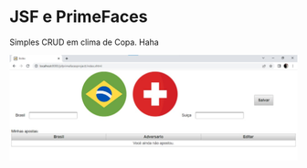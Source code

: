 # JSF e PrimeFaces

Simples CRUD em clima de Copa. Haha

<img src="/src/main/webapp/resources/assets/bolao.jpeg" >
